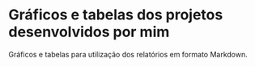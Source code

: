 # Gráficos e tabelas dos projetos desenvolvidos por mim
Gráficos e tabelas para utilização dos relatórios em formato Markdown.
